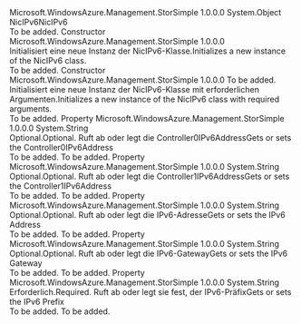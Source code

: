 <Type Name="NicIPv6" FullName="Microsoft.WindowsAzure.Management.StorSimple.Models.NicIPv6">
  <TypeSignature Language="C#" Value="public class NicIPv6" />
  <TypeSignature Language="ILAsm" Value=".class public auto ansi beforefieldinit NicIPv6 extends System.Object" />
  <TypeSignature Language="DocId" Value="T:Microsoft.WindowsAzure.Management.StorSimple.Models.NicIPv6" />
  <TypeSignature Language="VB.NET" Value="Public Class NicIPv6" />
  <TypeSignature Language="F#" Value="type NicIPv6 = class" />
  <AssemblyInfo>
    <AssemblyName>Microsoft.WindowsAzure.Management.StorSimple</AssemblyName>
    <AssemblyVersion>1.0.0.0</AssemblyVersion>
  </AssemblyInfo>
  <Base>
    <BaseTypeName>System.Object</BaseTypeName>
  </Base>
  <Interfaces />
  <Docs>
    <summary>
            <span data-ttu-id="526f9-101">NicIPv6</span><span class="sxs-lookup"><span data-stu-id="526f9-101">NicIPv6</span></span>
            </summary>
    <remarks>To be added.</remarks>
  </Docs>
  <Members>
    <Member MemberName=".ctor">
      <MemberSignature Language="C#" Value="public NicIPv6 ();" />
      <MemberSignature Language="ILAsm" Value=".method public hidebysig specialname rtspecialname instance void .ctor() cil managed" />
      <MemberSignature Language="DocId" Value="M:Microsoft.WindowsAzure.Management.StorSimple.Models.NicIPv6.#ctor" />
      <MemberSignature Language="VB.NET" Value="Public Sub New ()" />
      <MemberType>Constructor</MemberType>
      <AssemblyInfo>
        <AssemblyName>Microsoft.WindowsAzure.Management.StorSimple</AssemblyName>
        <AssemblyVersion>1.0.0.0</AssemblyVersion>
      </AssemblyInfo>
      <Parameters />
      <Docs>
        <summary>
            <span data-ttu-id="526f9-102">Initialisiert eine neue Instanz der NicIPv6-Klasse.</span><span class="sxs-lookup"><span data-stu-id="526f9-102">Initializes a new instance of the NicIPv6 class.</span></span>
            </summary>
        <remarks>To be added.</remarks>
      </Docs>
    </Member>
    <Member MemberName=".ctor">
      <MemberSignature Language="C#" Value="public NicIPv6 (string iPv6Prefix);" />
      <MemberSignature Language="ILAsm" Value=".method public hidebysig specialname rtspecialname instance void .ctor(string iPv6Prefix) cil managed" />
      <MemberSignature Language="DocId" Value="M:Microsoft.WindowsAzure.Management.StorSimple.Models.NicIPv6.#ctor(System.String)" />
      <MemberSignature Language="VB.NET" Value="Public Sub New (iPv6Prefix As String)" />
      <MemberSignature Language="F#" Value="new Microsoft.WindowsAzure.Management.StorSimple.Models.NicIPv6 : string -&gt; Microsoft.WindowsAzure.Management.StorSimple.Models.NicIPv6" Usage="new Microsoft.WindowsAzure.Management.StorSimple.Models.NicIPv6 iPv6Prefix" />
      <MemberType>Constructor</MemberType>
      <AssemblyInfo>
        <AssemblyName>Microsoft.WindowsAzure.Management.StorSimple</AssemblyName>
        <AssemblyVersion>1.0.0.0</AssemblyVersion>
      </AssemblyInfo>
      <Parameters>
        <Parameter Name="iPv6Prefix" Type="System.String" />
      </Parameters>
      <Docs>
        <param name="iPv6Prefix">To be added.</param>
        <summary>
            <span data-ttu-id="526f9-103">Initialisiert eine neue Instanz der NicIPv6-Klasse mit erforderlichen Argumenten.</span><span class="sxs-lookup"><span data-stu-id="526f9-103">Initializes a new instance of the NicIPv6 class with required arguments.</span></span>
            </summary>
        <remarks>To be added.</remarks>
      </Docs>
    </Member>
    <Member MemberName="Controller0IPv6Address">
      <MemberSignature Language="C#" Value="public string Controller0IPv6Address { get; set; }" />
      <MemberSignature Language="ILAsm" Value=".property instance string Controller0IPv6Address" />
      <MemberSignature Language="DocId" Value="P:Microsoft.WindowsAzure.Management.StorSimple.Models.NicIPv6.Controller0IPv6Address" />
      <MemberSignature Language="VB.NET" Value="Public Property Controller0IPv6Address As String" />
      <MemberSignature Language="F#" Value="member this.Controller0IPv6Address : string with get, set" Usage="Microsoft.WindowsAzure.Management.StorSimple.Models.NicIPv6.Controller0IPv6Address" />
      <MemberType>Property</MemberType>
      <AssemblyInfo>
        <AssemblyName>Microsoft.WindowsAzure.Management.StorSimple</AssemblyName>
        <AssemblyVersion>1.0.0.0</AssemblyVersion>
      </AssemblyInfo>
      <ReturnValue>
        <ReturnType>System.String</ReturnType>
      </ReturnValue>
      <Docs>
        <summary>
            <span data-ttu-id="526f9-104">Optional.</span><span class="sxs-lookup"><span data-stu-id="526f9-104">Optional.</span></span> <span data-ttu-id="526f9-105">Ruft ab oder legt die Controller0IPv6Address</span><span class="sxs-lookup"><span data-stu-id="526f9-105">Gets or sets the Controller0IPv6Address</span></span>
            </summary>
        <value>To be added.</value>
        <remarks>To be added.</remarks>
      </Docs>
    </Member>
    <Member MemberName="Controller1IPv6Address">
      <MemberSignature Language="C#" Value="public string Controller1IPv6Address { get; set; }" />
      <MemberSignature Language="ILAsm" Value=".property instance string Controller1IPv6Address" />
      <MemberSignature Language="DocId" Value="P:Microsoft.WindowsAzure.Management.StorSimple.Models.NicIPv6.Controller1IPv6Address" />
      <MemberSignature Language="VB.NET" Value="Public Property Controller1IPv6Address As String" />
      <MemberSignature Language="F#" Value="member this.Controller1IPv6Address : string with get, set" Usage="Microsoft.WindowsAzure.Management.StorSimple.Models.NicIPv6.Controller1IPv6Address" />
      <MemberType>Property</MemberType>
      <AssemblyInfo>
        <AssemblyName>Microsoft.WindowsAzure.Management.StorSimple</AssemblyName>
        <AssemblyVersion>1.0.0.0</AssemblyVersion>
      </AssemblyInfo>
      <ReturnValue>
        <ReturnType>System.String</ReturnType>
      </ReturnValue>
      <Docs>
        <summary>
            <span data-ttu-id="526f9-106">Optional.</span><span class="sxs-lookup"><span data-stu-id="526f9-106">Optional.</span></span> <span data-ttu-id="526f9-107">Ruft ab oder legt die Controller1IPv6Address</span><span class="sxs-lookup"><span data-stu-id="526f9-107">Gets or sets the Controller1IPv6Address</span></span>
            </summary>
        <value>To be added.</value>
        <remarks>To be added.</remarks>
      </Docs>
    </Member>
    <Member MemberName="IPv6Address">
      <MemberSignature Language="C#" Value="public string IPv6Address { get; set; }" />
      <MemberSignature Language="ILAsm" Value=".property instance string IPv6Address" />
      <MemberSignature Language="DocId" Value="P:Microsoft.WindowsAzure.Management.StorSimple.Models.NicIPv6.IPv6Address" />
      <MemberSignature Language="VB.NET" Value="Public Property IPv6Address As String" />
      <MemberSignature Language="F#" Value="member this.IPv6Address : string with get, set" Usage="Microsoft.WindowsAzure.Management.StorSimple.Models.NicIPv6.IPv6Address" />
      <MemberType>Property</MemberType>
      <AssemblyInfo>
        <AssemblyName>Microsoft.WindowsAzure.Management.StorSimple</AssemblyName>
        <AssemblyVersion>1.0.0.0</AssemblyVersion>
      </AssemblyInfo>
      <ReturnValue>
        <ReturnType>System.String</ReturnType>
      </ReturnValue>
      <Docs>
        <summary>
            <span data-ttu-id="526f9-108">Optional.</span><span class="sxs-lookup"><span data-stu-id="526f9-108">Optional.</span></span> <span data-ttu-id="526f9-109">Ruft ab oder legt die IPv6-Adresse</span><span class="sxs-lookup"><span data-stu-id="526f9-109">Gets or sets the IPv6 Address</span></span>
            </summary>
        <value>To be added.</value>
        <remarks>To be added.</remarks>
      </Docs>
    </Member>
    <Member MemberName="IPv6Gateway">
      <MemberSignature Language="C#" Value="public string IPv6Gateway { get; set; }" />
      <MemberSignature Language="ILAsm" Value=".property instance string IPv6Gateway" />
      <MemberSignature Language="DocId" Value="P:Microsoft.WindowsAzure.Management.StorSimple.Models.NicIPv6.IPv6Gateway" />
      <MemberSignature Language="VB.NET" Value="Public Property IPv6Gateway As String" />
      <MemberSignature Language="F#" Value="member this.IPv6Gateway : string with get, set" Usage="Microsoft.WindowsAzure.Management.StorSimple.Models.NicIPv6.IPv6Gateway" />
      <MemberType>Property</MemberType>
      <AssemblyInfo>
        <AssemblyName>Microsoft.WindowsAzure.Management.StorSimple</AssemblyName>
        <AssemblyVersion>1.0.0.0</AssemblyVersion>
      </AssemblyInfo>
      <ReturnValue>
        <ReturnType>System.String</ReturnType>
      </ReturnValue>
      <Docs>
        <summary>
            <span data-ttu-id="526f9-110">Optional.</span><span class="sxs-lookup"><span data-stu-id="526f9-110">Optional.</span></span> <span data-ttu-id="526f9-111">Ruft ab oder legt die IPv6-Gateway</span><span class="sxs-lookup"><span data-stu-id="526f9-111">Gets or sets the IPv6 Gateway</span></span>
            </summary>
        <value>To be added.</value>
        <remarks>To be added.</remarks>
      </Docs>
    </Member>
    <Member MemberName="IPv6Prefix">
      <MemberSignature Language="C#" Value="public string IPv6Prefix { get; set; }" />
      <MemberSignature Language="ILAsm" Value=".property instance string IPv6Prefix" />
      <MemberSignature Language="DocId" Value="P:Microsoft.WindowsAzure.Management.StorSimple.Models.NicIPv6.IPv6Prefix" />
      <MemberSignature Language="VB.NET" Value="Public Property IPv6Prefix As String" />
      <MemberSignature Language="F#" Value="member this.IPv6Prefix : string with get, set" Usage="Microsoft.WindowsAzure.Management.StorSimple.Models.NicIPv6.IPv6Prefix" />
      <MemberType>Property</MemberType>
      <AssemblyInfo>
        <AssemblyName>Microsoft.WindowsAzure.Management.StorSimple</AssemblyName>
        <AssemblyVersion>1.0.0.0</AssemblyVersion>
      </AssemblyInfo>
      <ReturnValue>
        <ReturnType>System.String</ReturnType>
      </ReturnValue>
      <Docs>
        <summary>
            <span data-ttu-id="526f9-112">Erforderlich.</span><span class="sxs-lookup"><span data-stu-id="526f9-112">Required.</span></span> <span data-ttu-id="526f9-113">Ruft ab oder legt sie fest, der IPv6-Präfix</span><span class="sxs-lookup"><span data-stu-id="526f9-113">Gets or sets the IPv6 Prefix</span></span>
            </summary>
        <value>To be added.</value>
        <remarks>To be added.</remarks>
      </Docs>
    </Member>
  </Members>
</Type>
